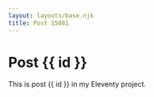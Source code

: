 ```yaml
---
layout: layouts/base.njk
title: Post 15081
---
```


# Post {{ id }}

This is post {{ id }} in my Eleventy project.
